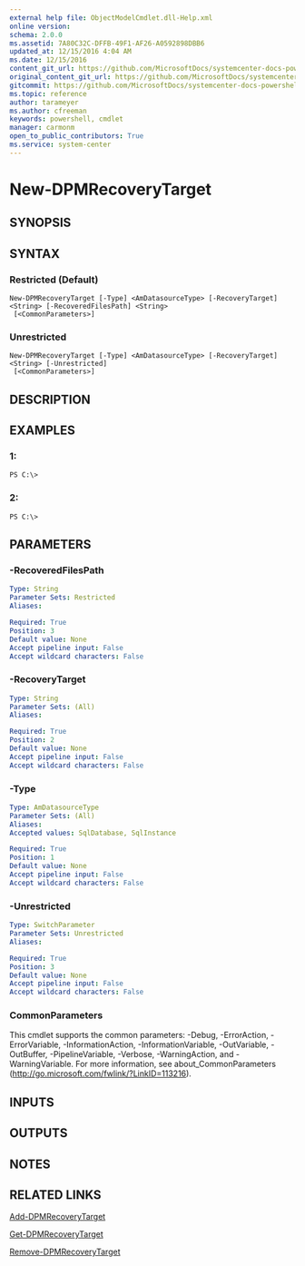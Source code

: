 ```yaml
---
external help file: ObjectModelCmdlet.dll-Help.xml
online version: 
schema: 2.0.0
ms.assetid: 7A80C32C-DFFB-49F1-AF26-A0592898DBB6
updated_at: 12/15/2016 4:04 AM
ms.date: 12/15/2016
content_git_url: https://github.com/MicrosoftDocs/systemcenter-docs-powershell/blob/master/systemcenter-cmdlets/SystemCenter2016/DataProtectionManager/vlatest/New-DPMRecoveryTarget.md
original_content_git_url: https://github.com/MicrosoftDocs/systemcenter-docs-powershell/blob/master/systemcenter-cmdlets/SystemCenter2016/DataProtectionManager/vlatest/New-DPMRecoveryTarget.md
gitcommit: https://github.com/MicrosoftDocs/systemcenter-docs-powershell/blob/7df4508c7b907a214e6a8eca76037b06065ef078/systemcenter-cmdlets/SystemCenter2016/DataProtectionManager/vlatest/New-DPMRecoveryTarget.md
ms.topic: reference
author: tarameyer
ms.author: cfreeman
keywords: powershell, cmdlet
manager: carmonm
open_to_public_contributors: True
ms.service: system-center
---
```


# New-DPMRecoveryTarget

## SYNOPSIS

## SYNTAX

### Restricted (Default)
```
New-DPMRecoveryTarget [-Type] <AmDatasourceType> [-RecoveryTarget] <String> [-RecoveredFilesPath] <String>
 [<CommonParameters>]
```

### Unrestricted
```
New-DPMRecoveryTarget [-Type] <AmDatasourceType> [-RecoveryTarget] <String> [-Unrestricted]
 [<CommonParameters>]
```

## DESCRIPTION

## EXAMPLES

### 1:
```
PS C:\>
```

### 2:
```
PS C:\>
```

## PARAMETERS

### -RecoveredFilesPath


```yaml
Type: String
Parameter Sets: Restricted
Aliases: 

Required: True
Position: 3
Default value: None
Accept pipeline input: False
Accept wildcard characters: False
```

### -RecoveryTarget


```yaml
Type: String
Parameter Sets: (All)
Aliases: 

Required: True
Position: 2
Default value: None
Accept pipeline input: False
Accept wildcard characters: False
```

### -Type


```yaml
Type: AmDatasourceType
Parameter Sets: (All)
Aliases: 
Accepted values: SqlDatabase, SqlInstance

Required: True
Position: 1
Default value: None
Accept pipeline input: False
Accept wildcard characters: False
```

### -Unrestricted


```yaml
Type: SwitchParameter
Parameter Sets: Unrestricted
Aliases: 

Required: True
Position: 3
Default value: None
Accept pipeline input: False
Accept wildcard characters: False
```

### CommonParameters
This cmdlet supports the common parameters: -Debug, -ErrorAction, -ErrorVariable, -InformationAction, -InformationVariable, -OutVariable, -OutBuffer, -PipelineVariable, -Verbose, -WarningAction, and -WarningVariable. For more information, see about_CommonParameters (http://go.microsoft.com/fwlink/?LinkID=113216).

## INPUTS

## OUTPUTS

## NOTES

## RELATED LINKS

[Add-DPMRecoveryTarget](xref:SystemCenter2016/DataProtectionManager/vlatest/Add-DPMRecoveryTarget.md)

[Get-DPMRecoveryTarget](xref:SystemCenter2016/DataProtectionManager/vlatest/Get-DPMRecoveryTarget.md)

[Remove-DPMRecoveryTarget](xref:SystemCenter2016/DataProtectionManager/vlatest/Remove-DPMRecoveryTarget.md)


